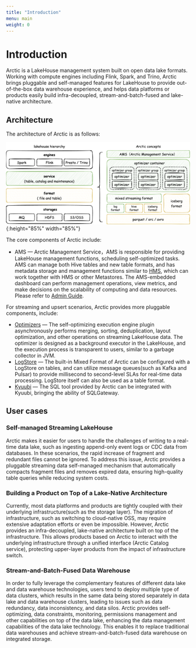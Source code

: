 ```yaml
---
title: "Introduction"
menu: main
weight: 0
---
```

# Introduction

Arctic is a LakeHouse management system built on open data lake formats. Working with compute engines including Flink, Spark, and Trino, Arctic brings pluggable and self-managed features for LakeHouse to provide out-of-the-box data warehouse experience, and helps data platforms or products easily build infra-decoupled, stream-and-batch-fused and lake-native architecture.

## Architecture

The architecture of Arctic is as follows:

![Architecture](images/introduce_arctic.png){:height="85%" width="85%"}

The core components of Arctic include:

- AMS — Arctic Management Service，AMS is responsible for providing LakeHouse management functions, scheduling self-optimized tasks. AMS can manage both Hive tables and new table formats, and has metadata storage and management functions similar to [HMS](https://docs.cloudera.com/runtime/7.2.1/hive-hms-overview/topics/hive-hms-introduction.html), which can work together with HMS or other Metastores. The AMS-embedded dashboard can perform management operations, view metrics, and make decisions on the scalability of computing and data resources. Please refer to [Admin Guide](admin-guides/managing-catalogs.md).

For streaming and upsert scenarios, Arctic provides more pluggable components, include:

- [Optimizers](concepts/self-optimizing.md#introduction) — The self-optimizing execution engine plugin asynchronously performs merging, sorting, deduplication, layout optimization, and other operations on streaming LakeHouse data. The optimizer is designed as a background executor in the LakeHouse, and the execution process is transparent to users, similar to a garbage collector in JVM.
- [LogStore](flink/hidden-kafka.md) — The built-in Mixed Format of Arctic can be configured with a LogStore on tables, and can utilize message queues(such as Kafka and Pulsar) to provide millisecond to second-level SLAs for real-time data processing. LogStore itself can also be used as a table format.
- [Kyuubi](https://kyuubi.apache.org/) — The SQL tool provided by Arctic can be integrated with Kyuubi, bringing the ability of SQLGateway.

## User cases

### Self-managed Streaming LakeHouse

Arctic makes it easier for users to handle the challenges of writing to a real-time data lake, such as ingesting append-only event logs or CDC data from databases.
In these scenarios, the rapid increase of fragment and redundant files cannot be ignored.
To address this issue, Arctic provides a pluggable streaming data self-managed mechanism that automatically compacts fragment files and removes expired data, ensuring high-quality table queries while reducing system costs.

### Building a Product on Top of a Lake-Native Architecture

Currently, most data platforms and products are tightly coupled with their underlying infrastructure(such as the storage layer). The migration of infrastructure, such as switching to cloud-native OSS, may require extensive adaptation efforts or even be impossible. However, Arctic provides an infra-decoupled, lake-native architecture built on top of the infrastructure. This allows products based on Arctic to interact with the underlying infrastructure through a unified interface (Arctic Catalog service), protecting upper-layer products from the impact of infrastructure switch.

### Stream-and-Batch-Fused Data Warehouse

In order to fully leverage the complementary features of different data lake and data warehouse technologies, users tend to deploy multiple type of data clusters, which results in the same data being stored separately in data lake and data warehouse clusters, leading to issues such as data redundancy, data inconsistency, and data silos. Arctic provides self-optimizing, data constraints, monitoring, permissions management and other capabilities on top of the data lake, enhancing the data management capabilities of the data lake technology. This enables it to replace traditional data warehouses and achieve stream-and-batch-fused data warehouse on integrated storage.


